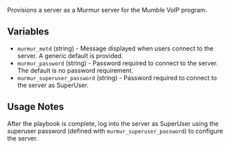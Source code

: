 Provisions a server as a Murmur server for the Mumble VoIP program.

## Variables
* `murmur_motd` (string) - Message displayed when users connect to the server. A generic default is provided.
* `murmur_password` (string) - Password required to connect to the server. The default is no password requirement.
* `murmur_superuser_password` (string) - Password required to connect to the server as SuperUser.

## Usage Notes
After the playbook is complete, log into the server as SuperUser using the superuser password (defined with `murmur_superuser_password`) to configure the server.
